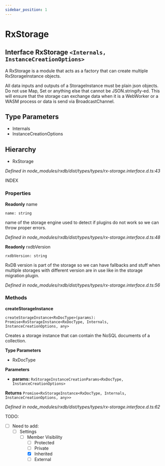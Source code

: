 ```yaml
---
sidebar_position: 1
---
```


# RxStorage
## Interface RxStorage ```<Internals, InstanceCreationOptions>```

A RxStorage is a module that acts as a factory that can create multiple RxStorageInstance objects.

All data inputs and outputs of a StorageInstance must be plain json objects. Do not use Map, Set or anything else that cannot be JSON.stringify-ed. This will ensure that the storage can exchange data when it is a WebWorker or a WASM process or data is send via BroadcastChannel.


## Type Parameters
- Internals
- InstanceCreationOptions

## Hierarchy
- RxStorage

_Defined in node_modules/rxdb/dist/types/types/rx-storage.interface.d.ts:43_

INDEX

### Properties

**Readonly** name

```
name: string
```

name of the storage engine used to detect if plugins do not work so we can throw proper errors.

_Defined in node_modules/rxdb/dist/types/types/rx-storage.interface.d.ts:48_

**Readonly** rxdbVersion

```
rxdbVersion: string
```

RxDB version is part of the storage so we can have fallbacks and stuff when multiple storages with different version are in use like in the storage migration plugin.

_Defined in node_modules/rxdb/dist/types/types/rx-storage.interface.d.ts:56_


### Methods
**createStorageInstance**

```
createStorageInstance<RxDocType>(params): Promise<RxStorageInstance<RxDocType, Internals, InstanceCreationOptions, any>
```
Creates a storage instance that can contain the NoSQL documents of a collection.

**Type Parameters**
- RxDocType

**Parameters**
- **params:** ```RxStorageInstanceCreationParams<RxDocType, InstanceCreationOptions>```

**Returns** ```Promise<RxStorageInstance<RxDocType, Internals, InstanceCreationOptions, any>>```

_Defined in node_modules/rxdb/dist/types/types/rx-storage.interface.d.ts:62_

TODO: 
- [ ] Need to add:
    - [ ] Settings
        - [ ] Member Visibility
          - [ ] Protected
          - [ ] Private
          - [x] Inherited
          - [ ] External 